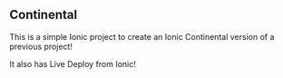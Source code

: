  ## Continental

 This is a simple Ionic project to create an Ionic Continental version of a previous project!

 It also has Live Deploy from Ionic!